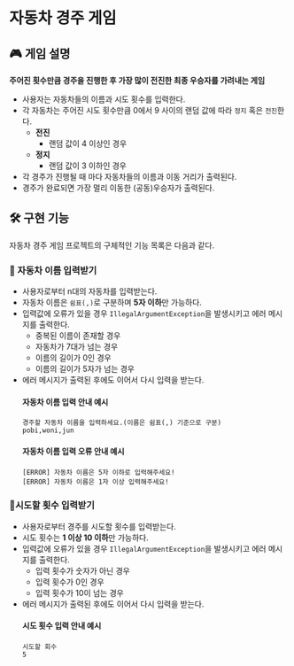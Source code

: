 # 자동차 경주 게임

## 🎮 게임 설명
**주어진 횟수만큼 경주을 진행한 후 가장 많이 전진한 최종 우승자를 가려내는 게임**
* 사용자는 자동차들의 이름과 시도 횟수를 입력한다.
* 각 자동차는 주어진 시도 횟수만큼 0에서 9 사이의 랜덤 값에 따라 `정지` 혹은 `전진`한다.
  * **전진**
    * 랜덤 값이 4 이상인 경우
  * **정지**
    * 랜덤 값이 3 이하인 경우
* 각 경주가 진행될 때 마다 자동차들의 이름과 이동 거리가 출력된다.
* 경주가 완료되면 가장 멀리 이동한 (공동)우승자가 출력된다.

## 🛠️ 구현 기능
자동차 경주 게임 프로젝트의 구체적인 기능 목록은 다음과 같다.

### 📍 자동차 이름 입력받기
* 사용자로부터 n대의 자동차를 입력받는다.
* 자동차 이름은 `쉼표(,)`로 구분하며 **5자 이하**만 가능하다.
* 입력값에 오류가 있을 경우 `IllegalArgumentException`을 발생시키고 에러 메시지를 출력한다.
  * 중복된 이름이 존재할 경우
  * 자동차가 7대가 넘는 경우
  * 이름의 길이가 0인 경우
  * 이름의 길이가 5자가 넘는 경우
* 에러 메시지가 출력된 후에도 이어서 다시 입력을 받는다.
  #### 자동차 이름 입력 안내 예시
  ```text
  경주할 자동차 이름을 입력하세요.(이름은 쉼표(,) 기준으로 구분)
  pobi,woni,jun
  ``` 
  #### 자동차 이름 입력 오류 안내 예시
  ```text
  [ERROR] 자동차 이름은 5자 이하로 입력해주세요!
  [ERROR] 자동차 이름은 1자 이상 입력해주세요!
  ```

### 📍시도할 횟수 입력받기
* 사용자로부터 경주를 시도할 횟수를 입력받는다.
* 시도 횟수는 **1 이상 10 이하**만 가능하다.
* 입력값에 오류가 있을 경우 `IllegalArgumentException`을 발생시키고 에러 메시지를 출력한다.
  * 입력 횟수가 숫자가 아닌 경우
  * 입력 횟수가 0인 경우
  * 입력 횟수가 10이 넘는 경우
* 에러 메시지가 출력된 후에도 이어서 다시 입력을 받는다.
  #### 시도 횟수 입력 안내 예시 
  ```text
  시도할 회수
  5
  ```